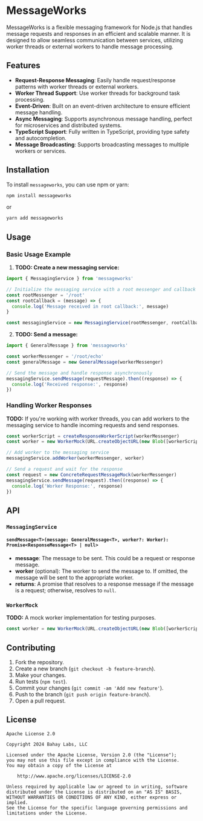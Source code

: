 # MessageWorks

MessageWorks is a flexible messaging framework for Node.js that handles message requests and responses in an efficient and scalable manner. It is designed to allow seamless communication between services, utilizing worker threads or external workers to handle message processing.

## Features

- **Request-Response Messaging**: Easily handle request/response patterns with worker threads or external workers.
- **Worker Thread Support**: Use worker threads for background task processing.
- **Event-Driven**: Built on an event-driven architecture to ensure efficient message handling.
- **Async Messaging**: Supports asynchronous message handling, perfect for microservices and distributed systems.
- **TypeScript Support**: Fully written in TypeScript, providing type safety and autocompletion.
- **Message Broadcasting**: Supports broadcasting messages to multiple workers or services.

## Installation

To install `messageworks`, you can use npm or yarn:

```bash
npm install messageworks
```

or

```bash
yarn add messageworks
```

## Usage

### Basic Usage Example

1. **TODO: Create a new messaging service:**

```ts
import { MessagingService } from 'messageworks'

// Initialize the messaging service with a root messenger and callback function
const rootMessenger = '/root'
const rootCallback = (message) => {
  console.log('Message received in root callback:', message)
}

const messagingService = new MessagingService(rootMessenger, rootCallback)
```

2. **TODO: Send a message:**

```ts
import { GeneralMessage } from 'messageworks'

const workerMessenger = '/root/echo'
const generalMessage = new GeneralMessage(workerMessenger)

// Send the message and handle response asynchronously
messagingService.sendMessage(requestMessage).then((response) => {
  console.log('Received response:', response)
})
```

### Handling Worker Responses

**TODO:** If you're working with worker threads, you can add workers to the messaging service to handle incoming requests and send responses.

```ts
const workerScript = createResponseWorkerScript(workerMessenger)
const worker = new WorkerMock(URL.createObjectURL(new Blob([workerScript])))

// Add worker to the messaging service
messagingService.addWorker(workerMessenger, worker)

// Send a request and wait for the response
const request = new ConcreteRequestMessageMock(workerMessenger)
messagingService.sendMessage(request).then((response) => {
  console.log('Worker Response:', response)
})
```

## API

### `MessagingService`

#### `sendMessage<T>(message: GeneralMessage<T>, worker?: Worker): Promise<ResponseMessage<T> | null>`

- **message**: The message to be sent. This could be a request or response message.
- **worker** (optional): The worker to send the message to. If omitted, the message will be sent to the appropriate worker.
- **returns**: A promise that resolves to a response message if the message is a request; otherwise, resolves to `null`.

### `WorkerMock`

**TODO:** A mock worker implementation for testing purposes.

```ts
const worker = new WorkerMock(URL.createObjectURL(new Blob([workerScript])));
```

## Contributing

1. Fork the repository.
2. Create a new branch (`git checkout -b feature-branch`).
3. Make your changes.
4. Run tests (`npm test`).
5. Commit your changes (`git commit -am 'Add new feature'`).
6. Push to the branch (`git push origin feature-branch`).
7. Open a pull request.

## License

```
Apache License 2.0

Copyright 2024 Bahay Labs, LLC

Licensed under the Apache License, Version 2.0 (the "License");
you may not use this file except in compliance with the License.
You may obtain a copy of the License at

    http://www.apache.org/licenses/LICENSE-2.0

Unless required by applicable law or agreed to in writing, software
distributed under the License is distributed on an "AS IS" BASIS,
WITHOUT WARRANTIES OR CONDITIONS OF ANY KIND, either express or implied.
See the License for the specific language governing permissions and
limitations under the License.
```
